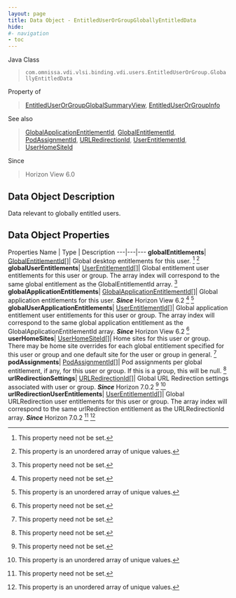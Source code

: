 ```yaml
---
layout: page
title: Data Object - EntitledUserOrGroupGloballyEntitledData
hide:
#- navigation
- toc
---
```






Java Class
> `com.omnissa.vdi.vlsi.binding.vdi.users.EntitledUserOrGroup.GloballyEntitledData`

Property of
> [EntitledUserOrGroupGlobalSummaryView](vdi.users.EntitledUserOrGroup.EntitledUserOrGroupGlobalSummaryView.md#field_detail), [EntitledUserOrGroupInfo](vdi.users.EntitledUserOrGroup.EntitledUserOrGroupInfo.md#field_detail)

See also
> [GlobalApplicationEntitlementId](vdi.entity.GlobalApplicationEntitlementId.md), [GlobalEntitlementId](vdi.entity.GlobalEntitlementId.md), [PodAssignmentId](vdi.entity.PodAssignmentId.md), [URLRedirectionId](vdi.entity.URLRedirectionId.md), [UserEntitlementId](vdi.entity.UserEntitlementId.md), [UserHomeSiteId](vdi.entity.UserHomeSiteId.md)

Since
> Horizon View 6.0


## Data Object Description

Data relevant to globally entitled users.

## Data Object Properties
Properties
Name |  Type |  Description
---|---|---
**globalEntitlements**| [GlobalEntitlementId[]](vdi.entity.GlobalEntitlementId.md)|  Global desktop entitlements for this user. [^1] [^14]
**globalUserEntitlements**| [UserEntitlementId[]](vdi.entity.UserEntitlementId.md)|  Global entitlement user entitlements for this user or group. The array index will correspond to the same global entitlement as the GlobalEntitlementId array. [^1]
**globalApplicationEntitlements**| [GlobalApplicationEntitlementId[]](vdi.entity.GlobalApplicationEntitlementId.md)|  Global application entitlements for this user.  **_Since_** Horizon View 6.2 [^1] [^14]
**globalUserApplicationEntitlements**| [UserEntitlementId[]](vdi.entity.UserEntitlementId.md)|  Global application entitlement user entitlements for this user or group. The array index will correspond to the same global application entitlement as the GlobalApplicationEntitlementId array.  **_Since_** Horizon View 6.2 [^1]
**userHomeSites**| [UserHomeSiteId[]](vdi.entity.UserHomeSiteId.md)|  Home sites for this user or group. There may be home site overrides for each global entitlement specified for this user or group and one default site for the user or group in general. [^1]
**podAssignments**| [PodAssignmentId[]](vdi.entity.PodAssignmentId.md)|  Pod assignments per global entitlement, if any, for this user or group. If this is a group, this will be null. [^1]
**urlRedirectionSettings**| [URLRedirectionId[]](vdi.entity.URLRedirectionId.md)|  Global URL Redirection settings associated with user or group.  **_Since_** Horizon 7.0.2 [^1] [^14]
**urlRedirectionUserEntitlements**| [UserEntitlementId[]](vdi.entity.UserEntitlementId.md)|  Global URLRedirection user entitlements for this user or group. The array index will correspond to the same urlRedirection entitlement as the URLRedirectionId array.  **_Since_** Horizon 7.0.2 [^1] [^14]


 


[^1]: This property need not be set.
[^14]: This property is an unordered array of unique values.